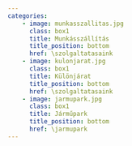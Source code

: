 ```yaml
---
categories:
    - image: munkasszallitas.jpg
      class: box1
      title: Munkásszállítás
      title_position: bottom
      href: \szolgaltatasaink
    - image: kulonjarat.jpg
      class: box1
      title: Különjárat
      title_position: bottom
      href: \szolgaltatasaink
    - image: jarmupark.jpg
      class: box1
      title: Járműpark
      title_position: bottom
      href: \jarmupark     
---
```

<br/>
